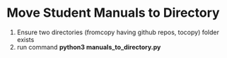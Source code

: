 # Move Student Manuals to Directory
1. Ensure two directories (fromcopy having github repos, tocopy) folder exists
2. run command <b>python3 manuals_to_directory.py</b>
